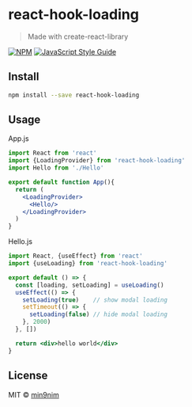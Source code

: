 # react-hook-loading

> Made with create-react-library

[![NPM](https://img.shields.io/npm/v/react-hook-loading.svg)](https://www.npmjs.com/package/react-hook-loading) [![JavaScript Style Guide](https://img.shields.io/badge/code_style-standard-brightgreen.svg)](https://standardjs.com)

## Install

```bash
npm install --save react-hook-loading
```

## Usage

App.js
```jsx
import React from 'react'
import {LoadingProvider} from 'react-hook-loading'
import Hello from './Hello'

export default function App(){
  return (
    <LoadingProvider>
      <Hello/>
    </LoadingProvider>
  )
}
```

Hello.js
```jsx
import React, {useEffect} from 'react'
import {useLoading} from 'react-hook-loading'

export default () => {
  const [loading, setLoading] = useLoading()
  useEffect(() => {
    setLoading(true)    // show modal loading
    setTimeout(() => {
      setLoading(false) // hide modal loading
    }, 2000)
  }, [])

  return <div>hello world</div>
}
```

## License

MIT © [min9nim](https://github.com/min9nim)
